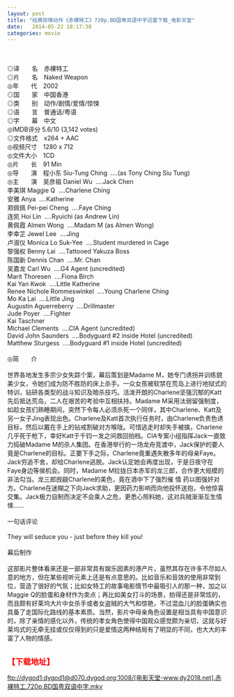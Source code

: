 ```yaml
---
layout: post
title: "经典惊悚动作《赤裸特工》720p.BD国粤双语中字迅雷下载_电影天堂"
date:   2014-05-22 18:17:38
categories: movie
---
```

<html>
 <body>
  <p>
  </p>
  <p>
   <br/>
   <img alt="" border="0" src="http://apollo.s.dpool.sina.com.cn/nd/dataent/moviepic/pics/41/moviepic_3c0a176a7b6e3f1c9427c7bd30570d9a.jpg"/>
   <br/>
   <br/>
   ◎译　　名　赤裸特工
   <br/>
   ◎片　　名　Naked Weapon
   <br/>
   ◎年　　代　2002
   <br/>
   ◎国　　家　中国香港
   <br/>
   ◎类　　别　动作/剧情/爱情/惊悚
   <br/>
   ◎语　　言　普通话/粤语
   <br/>
   ◎字　　幕　中文
   <br/>
   ◎IMDB评分 5.6/10 (3,142 votes)
   <br/>
   ◎文件格式　x264 + AAC
   <br/>
   ◎视频尺寸　1280 x 712
   <br/>
   ◎文件大小　1CD
   <br/>
   ◎片　　长　91 Min
   <br/>
   ◎导　　演　程小东 Siu-Tung Ching  ....(as Tony Ching Siu Tung)
   <br/>
   ◎主　　演　吴彦祖 Daniel Wu  ....Jack Chen
   <br/>
   李美琪 Maggie Q  ....Charlene Ching
   <br/>
   安雅 Anya  ....Katherine
   <br/>
   郑佩佩 Pei-pei Cheng  ....Faye Ching
   <br/>
   连凯 Hoi Lin  ....Ryuichi (as Andrew Lin)
   <br/>
   黄佩霞 Almen Wong  ....Madam M (as Almen Wong)
   <br/>
   李幸芷 Jewel Lee  ....Jing
   <br/>
   卢淑仪 Monica Lo Suk-Yee  ....Student murdered in Cage
   <br/>
   黎强权 Benny Lai  ....Tattooed Yakuza Boss
   <br/>
   陈国新 Dennis Chan  ....Mr. Chan
   <br/>
   吴嘉龙 Carl Wu  ....G4 Agent (uncredited)
   <br/>
   Marit Thoresen  ....Fiona Birch
   <br/>
   Kai Yan Kwok  ....Little Katherine
   <br/>
   Renee Nichole Rommeswinkel  ....Young Charlene Ching
   <br/>
   Mo Ka Lai  ....Little Jing
   <br/>
   Augustin Aguerreberry  ....Drillmaster
   <br/>
   Jude Poyer  ....Fighter
   <br/>
   Kai Taschner
   <br/>
   Michael Clements  ....CIA Agent (uncredited)
   <br/>
   David John Saunders  ....Bodyguard #2 inside Hotel (uncredited)
   <br/>
   Matthew Sturgess  ....Bodyguard #1 inside Hotel (uncredited)
   <br/>
   <br/>
   ◎简　　介
   <br/>
   <br/>
   世界各地发生多宗少女失踪个案，幕后策划是Madame M，她专门诱拐并训练貌美少女，令她们成为防不胜防的床上杀手。一众女孩被软禁在荒岛上进行地狱式的特训，钻研各类型的战斗知识及暗杀技巧。活泼开朗的Charlene坚强沉郁的Katt先后抵达荒岛，二人在艰苦的考验中互相扶持。Madame M采用汰弱留强制度，如趁女孩们熟睡期间，突然下令每人必须杀死一个同伴，其中Charlene、Katt及另一女子Jing表现出色。Charlene及Katt首次执行任务时，由Charlene负责色诱目标，然后以戴在手上的钻戒割破对方喉咙。可惜逃走时却失手被擒，Charlene几乎死于枪下，幸好Katt于千钧一发之间救回拍档。CIA专案小组指挥Jack一直致力捣破Madame M的杀人集团。在香港举行的一场龙舟竞渡中，Jack保护的要人竟是Charlene的目标。正要下手之际，Charlene竟重遇失散多年的母亲Faye。Jack穷追不舍，却给Charlene逃脱。Jack认定她会再度出现，于是日夜守在Faye身边等侯机会。同时，Madame M拉拢日本赤军的龙三郎，合作更大规模的非法勾当。龙三郎觊觎Charlene的美色，竟在酒中下了强烈催 情 药以图强奸对方。Charlene在迷糊之下向Jack求助，更因药力影响而向他投怀送抱，令他惊喜交集。Jack极力自制而决定不会乘人之危，更悉心照料她，这对兵贼渐渐互生情愫……
   <br/>
   <br/>
   一句话评论
   <br/>
   <br/>
   They will seduce you - just before they kill you!
   <br/>
   <br/>
   幕后制作
   <br/>
   <br/>
   这部影片整体看来还是一部非常具有娱乐因素的港产片，虽然其存在许多不尽如人意的地方，但在某些视听元素上还是有点意思的。比如音乐和音效的使用非常到位，营造了很好的气氛；比如女特工的故事电影情节中最吸引人的那一种，加之以Maggie Q的脸蛋和身材作为卖点；再比如美女打斗的场景，拍得还是非常炫的，而且颇有好莱坞大片中女杀手或者女盗贼的大气和惊艳，不过混血儿的脸蛋确实也具备了走国际化路线的基本素质。当然，影片中母亲角色设置是相当具有中国意识的，除了亲情的感化以外，传统的孝女角色使得中国观众感觉颇为亲切，这就与好莱坞式的无牵无挂或仅仅得到的只是爱情这两种结局有了明显的不同，也大大的丰富了人物的情感。
   <br/>
   <br/>
   <img alt="" border="0" src="http://img13.poco.cn/mypoco/myphoto/20121107/14/66548034201211071435291562473432602_003.jpg"/>
  </p>
  <p>
  </p>
  <p>
  </p>
  <p>
   <font color="#ff0000">
    <strong>
     <font size="4">
      【下载地址】
     </font>
    </strong>
   </font>
  </p>
  <p>
   <strong>
    <font color="#ff0000" size="4">
    </font>
   </strong>
  </p>
  <p>
   <strong>
    <font color="#ff0000" size="4">
    </font>
   </strong>
  </p>
  <a href="ftp://dygod1:dygod1@d070.dygod.org:1008/%5B%E7%94%B5%E5%BD%B1%E5%A4%A9%E5%A0%82-www.dy2018.net%5D.%E8%B5%A4%E8%A3%B8%E7%89%B9%E5%B7%A5.720p.BD%E5%9B%BD%E7%B2%A4%E5%8F%8C%E8%AF%AD%E4%B8%AD%E5%AD%97.mkv">
   ftp://dygod1:dygod1@d070.dygod.org:1008/[电影天堂-www.dy2018.net].赤裸特工.720p.BD国粤双语中字.mkv
  </a>
 </body>
</html>